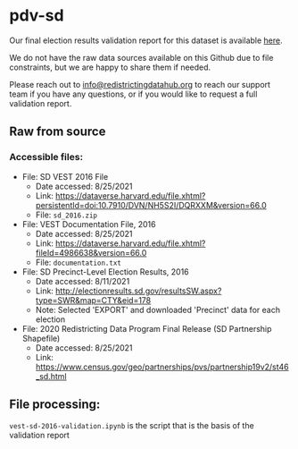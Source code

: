 # pdv-sd

Our final election results validation report for this dataset is available [here](https://redistrictingdatahub.org/dataset/vest-2016-south-dakota-precinct-and-election-results/).

We do not have the raw data sources available on this Github due to file constraints, but we are happy to share them if needed. 

Please reach out to info@redistrictingdatahub.org to reach our support team if you have any questions, or if you would like to request a full validation report. 

## Raw from source

### Accessible files:

- File: SD VEST 2016 File
   - Date accessed: 8/25/2021
   - Link: https://dataverse.harvard.edu/file.xhtml?persistentId=doi:10.7910/DVN/NH5S2I/DQRXXM&version=66.0
   - File: `sd_2016.zip`
- File: VEST Documentation File, 2016
   - Date accessed: 8/25/2021
   - Link: https://dataverse.harvard.edu/file.xhtml?fileId=4986638&version=66.0
   - File: `documentation.txt`
- File: SD Precinct-Level Election Results, 2016
  - Date accessed: 8/11/2021
  - Link: http://electionresults.sd.gov/resultsSW.aspx?type=SWR&map=CTY&eid=178
  - Note: Selected 'EXPORT' and downloaded 'Precinct' data for each election
- File: 2020 Redistricting Data Program Final Release (SD Partnership Shapefile)
  - Date accessed: 8/25/2021
  - Link: https://www.census.gov/geo/partnerships/pvs/partnership19v2/st46_sd.html

## File processing:

`vest-sd-2016-validation.ipynb` is the script that is the basis of the validation report